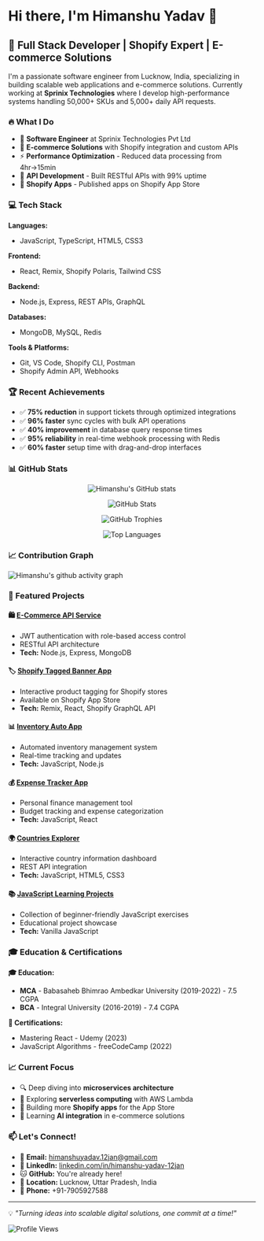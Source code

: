 # Hi there, I'm Himanshu Yadav 👋

## 🚀 Full Stack Developer | Shopify Expert | E-commerce Solutions

I'm a passionate software engineer from Lucknow, India, specializing in building scalable web applications and e-commerce solutions. Currently working at **Sprinix Technologies** where I develop high-performance systems handling 50,000+ SKUs and 5,000+ daily API requests.

### 🔥 What I Do

- 🏢 **Software Engineer** at Sprinix Technologies Pvt Ltd
- 🛒 **E-commerce Solutions** with Shopify integration and custom APIs
- ⚡ **Performance Optimization** - Reduced data processing from 4hr→15min
- 🔧 **API Development** - Built RESTful APIs with 99% uptime
- 📱 **Shopify Apps** - Published apps on Shopify App Store

### 💻 Tech Stack

**Languages:**
- JavaScript, TypeScript, HTML5, CSS3

**Frontend:**
- React, Remix, Shopify Polaris, Tailwind CSS

**Backend:**
- Node.js, Express, REST APIs, GraphQL

**Databases:**
- MongoDB, MySQL, Redis

**Tools & Platforms:**
- Git, VS Code, Shopify CLI, Postman
- Shopify Admin API, Webhooks

### 🏆 Recent Achievements

- ✅ **75% reduction** in support tickets through optimized integrations
- ✅ **96% faster** sync cycles with bulk API operations
- ✅ **40% improvement** in database query response times
- ✅ **95% reliability** in real-time webhook processing with Redis
- ✅ **60% faster** setup time with drag-and-drop interfaces

### 📊 GitHub Stats

<div align="center">
  
![Himanshu's GitHub stats](https://github-readme-stats.vercel.app/api?username=himanshu12yadav&show_icons=true&theme=tokyonight&hide_border=true&count_private=true)

![GitHub Stats](https://github-readme-stats.vercel.app/api?username=himanshu12yadav&show_icons=true&theme=tokyonight&hide_border=true&count_private=true&include_all_commits=true)

![GitHub Trophies](https://github-profile-trophy.vercel.app/?username=himanshu12yadav&theme=tokyonight&no-frame=true&row=1&column=6)

![Top Languages](https://github-readme-stats.vercel.app/api/top-langs/?username=himanshu12yadav&layout=compact&theme=tokyonight&hide_border=true&langs_count=8)

</div>

### 📈 Contribution Graph

![Himanshu's github activity graph](https://github-readme-activity-graph.vercel.app/graph?username=himanshu12yadav&theme=tokyo-night&hide_border=true)

### 🔨 Featured Projects

#### 🛍️ [E-Commerce API Service](https://github.com/himanshu12yadav/ecommerce-api)
- JWT authentication with role-based access control
- RESTful API architecture
- **Tech:** Node.js, Express, MongoDB

#### 🏷️ [Shopify Tagged Banner App](https://github.com/himanshu12yadav/tagged-banner-app)
- Interactive product tagging for Shopify stores
- Available on Shopify App Store
- **Tech:** Remix, React, Shopify GraphQL API

#### 📊 [Inventory Auto App](https://github.com/himanshu12yadav/inventory-auto-app)
- Automated inventory management system
- Real-time tracking and updates
- **Tech:** JavaScript, Node.js

#### 💰 [Expense Tracker App](https://github.com/himanshu12yadav/expense-app)
- Personal finance management tool
- Budget tracking and expense categorization
- **Tech:** JavaScript, React

#### 🌍 [Countries Explorer](https://github.com/himanshu12yadav/final-countries)
- Interactive country information dashboard
- REST API integration
- **Tech:** JavaScript, HTML5, CSS3

#### 📚 [JavaScript Learning Projects](https://github.com/himanshu12yadav/Javascript-beginner-project)
- Collection of beginner-friendly JavaScript exercises
- Educational project showcase
- **Tech:** Vanilla JavaScript

### 🎓 Education & Certifications

**🎓 Education:**
- **MCA** - Babasaheb Bhimrao Ambedkar University (2019-2022) - 7.5 CGPA
- **BCA** - Integral University (2016-2019) - 7.4 CGPA

**📜 Certifications:**
- Mastering React - Udemy (2023)
- JavaScript Algorithms - freeCodeCamp (2022)

### 📈 Current Focus

- 🔍 Deep diving into **microservices architecture**
- 🚀 Exploring **serverless computing** with AWS Lambda
- 📱 Building more **Shopify apps** for the App Store
- 🤖 Learning **AI integration** in e-commerce solutions

### 📫 Let's Connect!

- 📧 **Email:** himanshuyadav.12jan@gmail.com
- 💼 **LinkedIn:** [linkedin.com/in/himanshu-yadav-12jan](https://linkedin.com/in/himanshu-yadav-12jan)
- 🐱 **GitHub:** You're already here!
- 📍 **Location:** Lucknow, Uttar Pradesh, India
- 📱 **Phone:** +91-7905927588

---

💡 *"Turning ideas into scalable digital solutions, one commit at a time!"*

![Profile Views](https://komarev.com/ghpvc/?username=himanshu12yadav&color=brightgreen)

